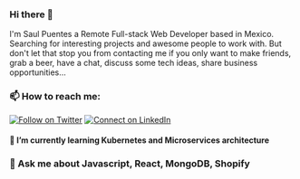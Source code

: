 ### Hi there 👋

I'm Saul Puentes a Remote Full-stack Web Developer based in Mexico. Searching for interesting projects and awesome people to work with. But don't let that stop you from contacting me if you only want to make friends, grab a beer, have a chat, discuss some tech ideas, share business opportunities...

### 📫 How to reach me:

[![Follow on Twitter](https://img.shields.io/badge/--twitter?label=Twitter&logo=Twitter&style=social)](https://twitter.com/saulcodes) [![Connect on LinkedIn](https://img.shields.io/badge/--linkedin?label=LinkedIn&logo=LinkedIn&style=social)](https://www.linkedin.com/in/saul-puentes)

#### 🌱 I’m currently learning Kubernetes and Microservices architecture

### 💬 Ask me about Javascript, React, MongoDB, Shopify

<!-- ### :construction_worker: This week stats by [WakaTime]('https://wakatime.com') -->
<!--START_SECTION:waka-->
<!--```text
Week: 16 November, 2021 - 22 November, 2021
Markdown     10 mins         ███████████████████▒░░░░░   77.23 % 
HTML         1 min           ███░░░░░░░░░░░░░░░░░░░░░░   11.88 % 
```-->
<!--END_SECTION:waka-->

<!--
**SaulPuentes/SaulPuentes** is a ✨ _special_ ✨ repository because its `README.md` (this file) appears on your GitHub profile.

Here are some ideas to get you started:

- 🔭 I’m currently working on ...
- 🌱 I’m currently learning ...
- 👯 I’m looking to collaborate on ...
- 🤔 I’m looking for help with ...
- 💬 Ask me about ...
- 📫 How to reach me: ...
- 😄 Pronouns: ...
- ⚡ Fun fact: ...
-->
